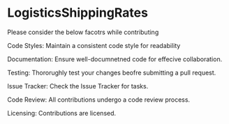 # LogisticsShippingRates

Please consider the below facotrs while contributing

Code Styles:
Maintain a consistent code style for readability

Documentation:
Ensure well-documnetned code for effecive collaboration.

Testing:
Thororughly test your changes beofre submitting a pull request.

Issue Tracker:
Check the Issue Tracker for tasks.

Code Review:
All contributions undergo a code review process.

Licensing:
Contributions are licensed.  

